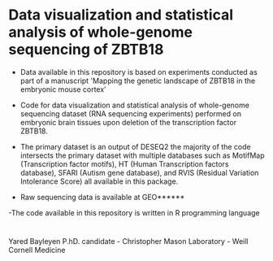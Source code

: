 # Data visualization and statistical analysis of whole-genome sequencing of ZBTB18


- Data available in this repository is based on experiments conducted as part of a manuscript 
'Mapping the genetic landscape of ZBTB18 in the embryonic mouse cortex'

- Code for data visualization and statistical analysis of whole-genome sequencing dataset (RNA sequencing 
experiments) performed on embryonic brain tissues upon deletion of the transcription factor ZBTB18.

- The primary dataset is an output of DESEQ2 the majority of the code intersects
the primary dataset with multiple databases such as MotifMap (Transcription factor motifs), HT (Human Transcription factors database), 
SFARI (Autism gene database), and RVIS (Residual Variation Intolerance Score) all available in this package. 

- Raw sequencing data is available at GEO******


-The code available in this repository is written in R programming language

#

Yared Bayleyen P.hD. candidate - 
Christopher Mason Laboratory -
Weill Cornell Medicine
